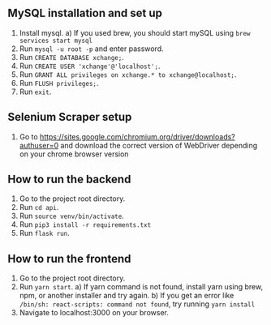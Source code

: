 ## MySQL installation and set up
1. Install mysql.
	a)  If you used brew, you should start mySQL using `brew services start mysql`
2. Run `mysql -u root -p` and enter password.
3. Run `CREATE DATABASE xchange;`.
4. Run `CREATE USER 'xchange'@'localhost';`.
5. Run `GRANT ALL privileges on xchange.* to xchange@localhost;`.
6. Run `FLUSH privileges;`.
7. Run `exit`.

## Selenium Scraper setup
1. Go to https://sites.google.com/chromium.org/driver/downloads?authuser=0 and download the correct version of WebDriver depending on your chrome browser version 



## How to run the backend

1. Go to the project root directory.
2. Run `cd api`.
3. Run `source venv/bin/activate`.
4. Run `pip3 install -r requirements.txt`
5. Run `flask run`.


## How to run the frontend

1. Go to the project root directory.
2. Run `yarn start`.
    a) If yarn command is not found, install yarn using brew, npm, or another installer and try again.
    b) If you get an error like `/bin/sh: react-scripts: command not found`, try running `yarn install`
3. Navigate to localhost:3000 on your browser. 
